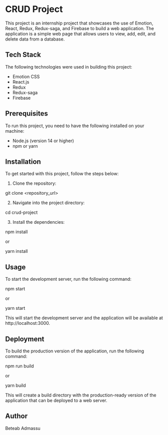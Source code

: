 # CRUD Project

This project is an internship project that showcases the use of Emotion, React, Redux, Redux-saga, and Firebase to build a web application. The application is a simple web page that allows users to view, add, edit, and delete data from a database.

## Tech Stack

The following technologies were used in building this project:

- Emotion CSS
- React.js
- Redux
- Redux-saga
- Firebase

## Prerequisites

To run this project, you need to have the following installed on your machine:

- Node.js (version 14 or higher)
- npm or yarn

## Installation

To get started with this project, follow the steps below:

1. Clone the repository:

git clone <repository_url>

2. Navigate into the project directory:

cd crud-project

3. Install the dependencies:

npm install

or

yarn install

## Usage

To start the development server, run the following command:

npm start

or

yarn start

This will start the development server and the application will be available at http://localhost:3000.

## Deployment

To build the production version of the application, run the following command:

npm run build

or

yarn build

This will create a build directory with the production-ready version of the application that can be deployed to a web server.

## Author

Beteab Admassu
